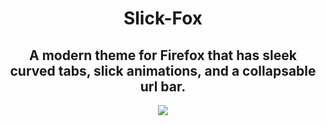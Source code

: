 <h1 align="center"> Slick-Fox</h1>

<h2 align="center">A modern theme for Firefox that has sleek curved tabs, slick animations, and a collapsable url bar. </h2>
<p align="center"><img src="screenshots/demo.gif"></img></p1>
